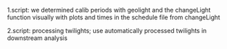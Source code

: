 
1.script: we determined calib periods with geolight and the changeLight function visually with plots and times in the schedule file from changeLight 

2.script: processing twilights; use automatically processed twilights in downstream analysis
